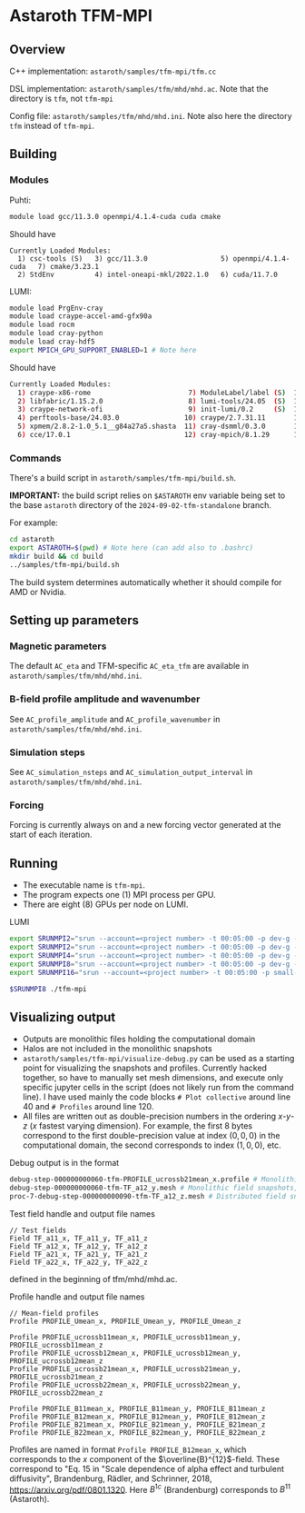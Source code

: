 # Astaroth TFM-MPI

## Overview

C++ implementation: `astaroth/samples/tfm-mpi/tfm.cc`

DSL implementation: `astaroth/samples/tfm/mhd/mhd.ac`. Note that the directory is `tfm`, not `tfm-mpi`

Config file: `astaroth/samples/tfm/mhd/mhd.ini`. Note also here the directory `tfm` instead of `tfm-mpi`.


## Building

### Modules
Puhti:
```bash
module load gcc/11.3.0 openmpi/4.1.4-cuda cuda cmake
```
Should have
```
Currently Loaded Modules:
  1) csc-tools (S)   3) gcc/11.3.0                  5) openmpi/4.1.4-cuda   7) cmake/3.23.1
  2) StdEnv          4) intel-oneapi-mkl/2022.1.0   6) cuda/11.7.0
```

LUMI:
```bash
module load PrgEnv-cray
module load craype-accel-amd-gfx90a
module load rocm
module load cray-python
module load cray-hdf5
export MPICH_GPU_SUPPORT_ENABLED=1 # Note here
```
Should have
```bash
Currently Loaded Modules:
  1) craype-x86-rome                        7) ModuleLabel/label (S)  13) cray-libsci/24.03.0
  2) libfabric/1.15.2.0                     8) lumi-tools/24.05  (S)  14) PrgEnv-cray/8.5.0
  3) craype-network-ofi                     9) init-lumi/0.2     (S)  15) craype-accel-amd-gfx90a
  4) perftools-base/24.03.0                10) craype/2.7.31.11       16) rocm/6.0.3
  5) xpmem/2.8.2-1.0_5.1__g84a27a5.shasta  11) cray-dsmml/0.3.0       17) cray-python/3.11.7
  6) cce/17.0.1                            12) cray-mpich/8.1.29      18) cray-hdf5/1.12.2.11
```

### Commands
There's a build script in `astaroth/samples/tfm-mpi/build.sh`.

**IMPORTANT:** the build script relies on `$ASTAROTH` env variable being set to the base `astaroth` directory of the `2024-09-02-tfm-standalone` branch.

For example:
```bash
cd astaroth
export ASTAROTH=$(pwd) # Note here (can add also to .bashrc)
mkdir build && cd build
../samples/tfm-mpi/build.sh
```

The build system determines automatically whether it should compile for AMD or Nvidia.

## Setting up parameters

### Magnetic parameters

The default `AC_eta` and TFM-specific `AC_eta_tfm` are available in `astaroth/samples/tfm/mhd/mhd.ini`.

### B-field profile amplitude and wavenumber

See `AC_profile_amplitude` and `AC_profile_wavenumber` in `astaroth/samples/tfm/mhd/mhd.ini`.

### Simulation steps
See `AC_simulation_nsteps` and `AC_simulation_output_interval` in `astaroth/samples/tfm/mhd/mhd.ini`.

### Forcing

Forcing is currently always on and a new forcing vector generated at the start of each iteration. 

## Running

- The executable name is `tfm-mpi`.
- The program expects one (1) MPI process per GPU.
- There are eight (8) GPUs per node on LUMI.

LUMI
```bash
export SRUNMPI2="srun --account=<project number> -t 00:05:00 -p dev-g --gpus-per-node=1 --ntasks-per-node=1 --nodes=1" # 1 GPU
export SRUNMPI2="srun --account=<project number> -t 00:05:00 -p dev-g --gpus-per-node=2 --ntasks-per-node=2 --nodes=1" # 2 GPUs
export SRUNMPI4="srun --account=<project number> -t 00:05:00 -p dev-g --gpus-per-node=4 --ntasks-per-node=4 --nodes=1" # 4 GPUs
export SRUNMPI8="srun --account=<project number> -t 00:05:00 -p dev-g --gpus-per-node=8 --ntasks-per-node=8 --nodes=1" # 8 GPUs
export SRUNMPI16="srun --account=<project number> -t 00:05:00 -p small-g --gpus-per-node=8 --ntasks-per-node=8 --nodes=2" # 16 GPUs, 2 nodes, note small-g instead of dev-g

$SRUNMPI8 ./tfm-mpi
```

## Visualizing output

- Outputs are monolithic files holding the computational domain
- Halos are not included in the monolithic snapshots
- `astaroth/samples/tfm-mpi/visualize-debug.py` can be used as a starting point for visualizing the snapshots and profiles. Currently hacked together, so have to manually set mesh dimensions, and execute only specific jupyter cells in the script (does not likely run from the command line). I have used mainly the code blocks `# Plot collective` around line 40 and `# Profiles` around line 120.
- All files are written out as double-precision numbers in the ordering $x$-$y$-$z$ ($x$ fastest varying dimension). For example, the first 8 bytes correspond to the first double-precision value at index $(0, 0, 0)$ in the computational domain, the second corresponds to index $(1, 0, 0)$, etc.

Debug output is in the format
```bash
debug-step-000000000060-tfm-PROFILE_ucrossb21mean_x.profile # Monolithic profiles, step number 60, contains global_nz elements 
debug-step-000000000060-tfm-TF_a12_y.mesh # Monolithic field snapshots, step number 60, contains (global_nx, global_ny, global_nz) elements
proc-7-debug-step-000000000090-tfm-TF_a12_z.mesh # Distributed field snapshot of process 7 (includes halos but they are not updated before writing to disk so they can contain garbage). Contains (local_mx, local_my, local_mz) elements
```

Test field handle and output file names
```
// Test fields
Field TF_a11_x, TF_a11_y, TF_a11_z
Field TF_a12_x, TF_a12_y, TF_a12_z
Field TF_a21_x, TF_a21_y, TF_a21_z
Field TF_a22_x, TF_a22_y, TF_a22_z
```
defined in the beginning of tfm/mhd/mhd.ac.

Profile handle and output file names
```
// Mean-field profiles
Profile PROFILE_Umean_x, PROFILE_Umean_y, PROFILE_Umean_z

Profile PROFILE_ucrossb11mean_x, PROFILE_ucrossb11mean_y, PROFILE_ucrossb11mean_z
Profile PROFILE_ucrossb12mean_x, PROFILE_ucrossb12mean_y, PROFILE_ucrossb12mean_z
Profile PROFILE_ucrossb21mean_x, PROFILE_ucrossb21mean_y, PROFILE_ucrossb21mean_z
Profile PROFILE_ucrossb22mean_x, PROFILE_ucrossb22mean_y, PROFILE_ucrossb22mean_z

Profile PROFILE_B11mean_x, PROFILE_B11mean_y, PROFILE_B11mean_z
Profile PROFILE_B12mean_x, PROFILE_B12mean_y, PROFILE_B12mean_z
Profile PROFILE_B21mean_x, PROFILE_B21mean_y, PROFILE_B21mean_z
Profile PROFILE_B22mean_x, PROFILE_B22mean_y, PROFILE_B22mean_z
```

Profiles are named in format `Profile PROFILE_B12mean_x`, which corresponds to the $x$ component of the $\overline{B}^{12}$-field.
These correspond to "Eq. 15 in "Scale dependence of alpha effect and turbulent diffusivity", Brandenburg, Rädler, and Schrinner, 2018, https://arxiv.org/pdf/0801.1320. Here $B^{1c}$ (Brandenburg) corresponds to $B^{11}$ (Astaroth).
